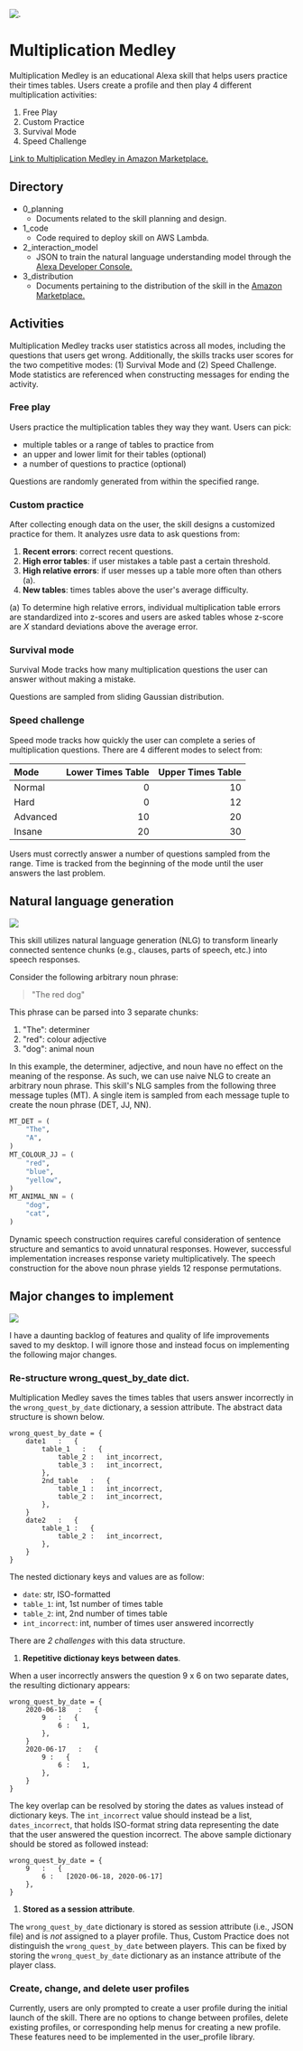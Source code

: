 ![.](https://user-images.githubusercontent.com/50056791/84987459-06749080-b0f5-11ea-864b-19ef43dd6664.jpg)


# Multiplication Medley
Multiplication Medley is an educational Alexa skill that helps users practice their times tables. Users create a profile and then play 4 different multiplication activities:
1. Free Play
2. Custom Practice
3. Survival Mode
4. Speed Challenge

[Link to Multiplication Medley in Amazon Marketplace.](https://www.amazon.com/jaimiles23-Multiplication-Medley/dp/B0899VVC7M/ref=sr_1_1?dchild=1&keywords=multiplication+medley&qid=1592459984&s=digital-skills&sr=1-1)


## Directory
- 0_planning
  - Documents related to the skill planning and design.
- 1_code
  - Code required to deploy skill on AWS Lambda.
- 2_interaction_model
  - JSON to train the natural language understanding model through the [Alexa Developer Console.](https://developer.amazon.com/alexa/console/ask)
- 3_distribution
  - Documents pertaining to the distribution of the skill in the [Amazon Marketplace.](https://www.amazon.com/jaimiles23-Multiplication-Medley/dp/B0899VVC7M/ref=sr_1_1?dchild=1&keywords=multiplication+medley&qid=1592459984&s=digital-skills&sr=1-1)


## Activities
Multiplication Medley tracks user statistics across all modes, including the questions that users get wrong. Additionally, the skills tracks user scores for the two competitive modes: (1) Survival Mode and (2) Speed Challenge. Mode statistics are referenced when constructing messages for ending the activity.


### Free play
Users practice the multiplication tables they way they want. Users can pick:
- multiple tables or a range of tables to practice from
- an upper and lower limit for their tables (optional)
- a number of questions to practice (optional)

Questions are randomly generated from within the specified range.


### Custom practice
After collecting enough data on the user, the skill designs a customized practice for them. It analyzes usre data to ask questions from:
  1. **Recent errors**: correct recent questions.
  2. **High error tables**: if user mistakes a table past a certain threshold.
  3. **High relative errors**: if user messes up a table more often than others (a).
  4. **New tables**: times tables above the user's average difficulty.

(a) To determine high relative errors, individual multiplication table errors are standardized into z-scores and users are asked tables whose z-score are _X_ standard deviations above the average error.


### Survival mode
Survival Mode tracks how many multiplication questions the user can answer without making a mistake. 

Questions are sampled from sliding Gaussian distribution.


### Speed challenge
Speed mode tracks how quickly the user can complete a series of multiplication questions. There are 4 different modes to select from:

| Mode  |   Lower Times Table   |   Upper Times Table   |   
|   :-- |   --:                 |   --:                 |
|   Normal    |   0   |   10    |
|   Hard      |   0   |   12    |
|   Advanced  |   10  |   20    |
|   Insane    |   20  |   30    |

Users must correctly answer a number of questions sampled from the range. Time is tracked from the beginning of the mode until the user answers the last problem.


## Natural language generation
![](https://user-images.githubusercontent.com/50056791/87263264-7ca8b080-c471-11ea-92de-00a7b3644027.png)

This skill utilizes natural language generation (NLG) to transform  linearly connected sentence chunks (e.g., clauses, parts of speech, etc.) into speech responses. 

Consider the following arbitrary noun phrase:
> "The red dog"

This phrase can be parsed into 3 separate chunks:
   1. "The": determiner
   2. "red": colour adjective
   3. "dog": animal noun

In this example, the determiner, adjective, and noun have no effect on the meaning of the response. As such, we can use naive NLG to create an arbitrary noun phrase. This skill's NLG samples from the following three message tuples (MT). A single item is sampled from each message tuple to create the noun phrase (DET, JJ, NN).
```python 3
MT_DET = (
    "The",
    "A",
)
MT_COLOUR_JJ = (
    "red",
    "blue",
    "yellow",
)
MT_ANIMAL_NN = (
    "dog",
    "cat",
)
```
Dynamic speech construction requires careful consideration of sentence structure and semantics to avoid unnatural responses. However, successful implementation increases response variety multiplicatively. The speech construction for the above noun phrase yields 12 response permutations.


## Major changes to implement
![](https://user-images.githubusercontent.com/50056791/87263220-52ef8980-c471-11ea-92f0-a5d1ac830eda.gif)

I have a daunting backlog of features and quality of life improvements saved to my desktop. I will ignore those and instead focus on implementing the following major changes.

### Re-structure wrong_quest_by_date dict.
Multiplication Medley saves the times tables that users answer incorrectly in the `wrong_quest_by_date` dictionary, a session attribute. The abstract data structure is shown below.

```python3
wrong_quest_by_date = {
    date1   :   {
        table_1   :   {
            table_2 :   int_incorrect,
            table_3 :   int_incorrect,
        },
        2nd_table   :   {
            table_1 :   int_incorrect,
            table_2 :   int_incorrect,
        },
    }
    date2   :   {
        table_1 :   {
            table_2 :   int_incorrect,
        },
    }
}
```

The nested dictionary keys and values are as follow:
- `date`: str, ISO-formatted
- `table_1`: int, 1st number of times table
- `table_2`: int, 2nd number of times table
- `int_incorrect`: int, number of times user answered incorrectly


There are _2 challenges_ with this data structure. 

1. **Repetitive dictionay keys between dates**. 

When a user incorrectly answers the question 9 x 6 on two separate dates, the resulting dictionary appears:
```python3
wrong_quest_by_date = {
    2020-06-18   :   {
        9   :   {
            6 :   1,
        },
    }
    2020-06-17   :   {
        9 :   {
            6 :   1,
        },
    }
}
```
The key overlap can be resolved by storing the dates as values instead of dictionary keys. The `int_incorrect` value should instead be a list, `dates_incorrect`, that holds ISO-format string data representing the date that the user answered the question incorrect. The above sample dictionary should be stored as followed instead:
```python3
wrong_quest_by_date = {
    9   :   {
        6 :   [2020-06-18, 2020-06-17]
    },
}
```

1. **Stored as a session attribute**.

The `wrong_quest_by_date` dictionary is stored as session attribute (i.e., JSON file) and is _not_ assigned to a player profile. Thus, Custom Practice does not distinguish the `wrong_quest_by_date` between players. This can be fixed by storing the `wrong_quest_by_date` dictionary as an instance attribute of the player class.


### Create, change, and delete user profiles
Currently, users are only prompted to create a user profile during the initial launch of the skill. There are no options to change between profiles, delete existing profiles, or corresponding help menus for creating a new profile. These features need to be implemented in the user_profile library.
